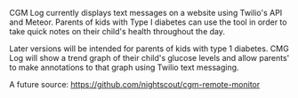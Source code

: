 CGM Log currently displays text messages on a website using Twilio's API and Meteor. Parents of kids with Type I diabetes can use the tool in order to take quick notes on their child's health throughout the day.

Later versions will be intended for parents of kids with type 1 diabetes. CMG Log will show a trend graph of their child's glucose levels and allow parents' to make annotations to that graph using Twilio text messaging.

A future source: https://github.com/nightscout/cgm-remote-monitor

